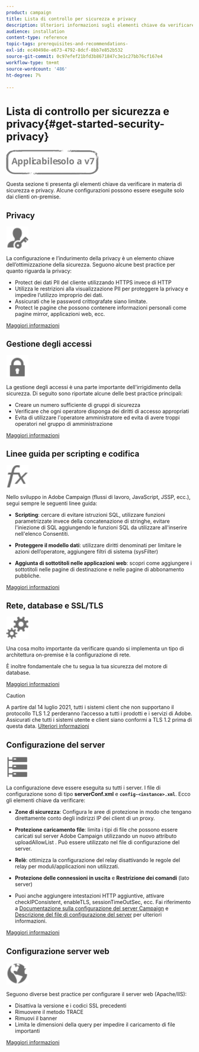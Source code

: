 ```yaml
---
product: campaign
title: Lista di controllo per sicurezza e privacy
description: Ulteriori informazioni sugli elementi chiave da verificare in materia di sicurezza e privacy.
audience: installation
content-type: reference
topic-tags: prerequisites-and-recommendations-
exl-id: ec40498e-e673-4792-8dcf-8bb7e852b532
source-git-commit: 0c97efef21bfd3b8671847c3e1c27bb76cf167e4
workflow-type: tm+mt
source-wordcount: '486'
ht-degree: 7%

---
```


# Lista di controllo per sicurezza e privacy{#get-started-security-privacy}

![](../../assets/v7-only.svg)

Questa sezione ti presenta gli elementi chiave da verificare in materia di sicurezza e privacy. Alcune configurazioni possono essere eseguite solo dai clienti on-premise.

## Privacy

<img src="assets/do-not-localize/icon_privacy.svg" width="60px">

La configurazione e l’indurimento della privacy è un elemento chiave dell’ottimizzazione della sicurezza. Seguono alcune best practice per quanto riguarda la privacy:

* Protect dei dati PII del cliente utilizzando HTTPS invece di HTTP
* Utilizza le restrizioni alla visualizzazione PII per proteggere la privacy e impedire l’utilizzo improprio dei dati.
* Assicurati che le password crittografate siano limitate.
* Protect le pagine che possono contenere informazioni personali come pagine mirror, applicazioni web, ecc.

[Maggiori informazioni](../../installation/using/privacy.md)

## Gestione degli accessi

<img src="assets/do-not-localize/icon_access.svg" width="60px">

La gestione degli accessi è una parte importante dell&#39;irrigidimento della sicurezza. Di seguito sono riportate alcune delle best practice principali:

* Creare un numero sufficiente di gruppi di sicurezza
* Verificare che ogni operatore disponga dei diritti di accesso appropriati
* Evita di utilizzare l&#39;operatore amministratore ed evita di avere troppi operatori nel gruppo di amministrazione

[Maggiori informazioni](../../installation/using/access-management.md)

## Linee guida per scripting e codifica

<img src="assets/do-not-localize/icon_scripting.svg" width="60px">

Nello sviluppo in Adobe Campaign (flussi di lavoro, JavaScript, JSSP, ecc.), segui sempre le seguenti linee guida:

* **Scripting**: cercare di evitare istruzioni SQL, utilizzare funzioni parametrizzate invece della concatenazione di stringhe, evitare l&#39;iniezione di SQL aggiungendo le funzioni SQL da utilizzare all&#39;inserire nell&#39;elenco Consentiti.

* **Proteggere il modello dati**: utilizzare diritti denominati per limitare le azioni dell’operatore, aggiungere filtri di sistema (sysFilter)

* **Aggiunta di sottotitoli nelle applicazioni web**: scopri come aggiungere i sottotitoli nelle pagine di destinazione e nelle pagine di abbonamento pubbliche.

[Maggiori informazioni](../../installation/using/scripting-coding-guidelines.md)

## Rete, database e SSL/TLS

<img src="assets/do-not-localize/icon_network.svg" width="60px">

Una cosa molto importante da verificare quando si implementa un tipo di architettura on-premise è la configurazione di rete.

È inoltre fondamentale che tu segua la tua sicurezza del motore di database.

[Maggiori informazioni](../../installation/using/network-database.md)

>[!CAUTION]
>
>A partire dal 14 luglio 2021, tutti i sistemi client che non supportano il protocollo TLS 1.2 perderanno l’accesso a tutti i prodotti e i servizi di Adobe. Assicurati che tutti i sistemi utente e client siano conformi a TLS 1.2 prima di questa data. [Ulteriori informazioni](https://helpx.adobe.com/x-productkb/multi/eol-tls-support.html)

## Configurazione del server

<img src="assets/do-not-localize/icon_server.svg" width="60px">

La configurazione deve essere eseguita su tutti i server. I file di configurazione sono di tipo **serverConf.xml** e **`config-<instance>.xml`**. Ecco gli elementi chiave da verificare:

* **Zone di sicurezza**: Configura le aree di protezione in modo che tengano direttamente conto degli indirizzi IP dei client di un proxy.

* **Protezione caricamento file**: limita i tipi di file che possono essere caricati sul server Adobe Campaign utilizzando un nuovo attributo uploadAllowList . Può essere utilizzato nel file di configurazione del server.

* **Relè**: ottimizza la configurazione del relay disattivando le regole del relay per moduli/applicazioni non utilizzati.

* **Protezione delle connessioni in uscita** e **Restrizione dei comandi** (lato server)

* Puoi anche aggiungere intestazioni HTTP aggiuntive, attivare checkIPConsistent, enableTLS, sessionTimeOutSec, ecc. Fai riferimento a [Documentazione sulla configurazione del server Campaign](../../installation/using/configuring-campaign-server.md) e [Descrizione del file di configurazione del server](../../installation/using/the-server-configuration-file.md) per ulteriori informazioni.

[Maggiori informazioni](../../installation/using/server-configuration.md)

## Configurazione server web

<img src="assets/do-not-localize/icon_web.svg" width="60px">

Seguono diverse best practice per configurare il server web (Apache/IIS):

* Disattiva la versione e i codici SSL precedenti
* Rimuovere il metodo TRACE
* Rimuovi il banner
* Limita le dimensioni della query per impedire il caricamento di file importanti

[Maggiori informazioni](../../installation/using/web-server-configuration.md)
